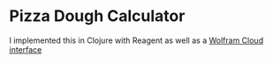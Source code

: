 # Pizza Dough Calculator

I implemented this in Clojure with Reagent as well as a [Wolfram Cloud interface](https://www.wolframcloud.com/objects/01bfb0b6-cf6a-4857-9ed4-a9d737c90a50)
